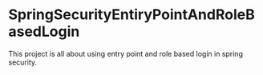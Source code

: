 # SpringSecurityEntiryPointAndRoleBasedLogin
This project is all about using entry point and role based login in spring security.
